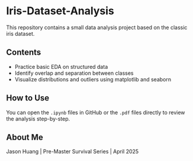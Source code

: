 # Iris-Dataset-Analysis

This repository contains a small data analysis project based on the classic iris dataset.

## Contents
- Practice basic EDA on structured data
- Identify overlap and separation between classes
- Visualize distributions and outliers using matplotlib and seaborn

## How to Use
You can open the `.ipynb` files in GitHub or the `.pdf` files directly to review the analysis step-by-step.

## About Me
Jason Huang | Pre-Master Survival Series | April 2025
